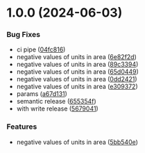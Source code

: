 # 1.0.0 (2024-06-03)


### Bug Fixes

* ci pipe ([04fc816](https://github.com/Aryog/nepali-metric-units/commit/04fc816952b371e5ad59b24783b49978a7291455))
* negative values of units in area ([6e82f2d](https://github.com/Aryog/nepali-metric-units/commit/6e82f2d9c89a72016c3da979ca37fd15b4d17361))
* negative values of units in area ([89c3394](https://github.com/Aryog/nepali-metric-units/commit/89c3394cffce849012b380ce36c55ca92e0e5736))
* negative values of units in area ([65d0449](https://github.com/Aryog/nepali-metric-units/commit/65d0449705da49aaa1dca809224df6d174be025c))
* negative values of units in area ([0dd2421](https://github.com/Aryog/nepali-metric-units/commit/0dd2421aaaf09535db23cb9c7800b680f013bc0d))
* negative values of units in area ([e309372](https://github.com/Aryog/nepali-metric-units/commit/e3093729c4ad4e0af707a9577f056864594ff0a8))
* params ([a67d131](https://github.com/Aryog/nepali-metric-units/commit/a67d13114ae9ef971b90cf9b74dead17c3fd48c3))
* semantic release ([655354f](https://github.com/Aryog/nepali-metric-units/commit/655354f9df3a3fd129f5062dff8d6a367fb5fcdd))
* with write release ([5679041](https://github.com/Aryog/nepali-metric-units/commit/56790410a2e74ad773b1ffc1a86ab9e995f7f8e4))


### Features

* negative values of units in area ([5bb540e](https://github.com/Aryog/nepali-metric-units/commit/5bb540e33b98dc8e57de9db2865b5d61507e0b4a))
